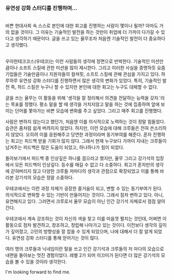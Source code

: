 ### 유연성 강화 스터디를 진행하며...

<br />
바쁜 현대사회 속 스스로 본인에 대한 회고를 진행하는 사람이 몇이나 될까? 아마도 거의 없을 것이다. 그 이유는 기술적인 발전을 하는 것만이 취업에 더 가까이 다가갈 수 있다고 생각하기 때문이다. 글을 쓰고 있는 율무조차 처음엔 기술적인 발전이 더 중요하다고 생각했다.

<br />우아한테크코스(우테코)는 이런 사람들의 생각에 정면으로 반박한다. 기술적인 미션만큼이나 소프트 스킬에 관한 미션을 많이 제시한다. 그리고 이러한 사실을 증명하듯 요즘 기업들은 기술만큼이나 지원자들의 컬쳐핏, 소프트 스킬에 관해 관심을 가지고 있다. 하루하루 유연성 강화 스터디를 진행하면서 많은 생각의 변화가 있었다. 특히, 기술적인 발전 즉, 하드 스킬은 누구나 할 수 있지만 본인에 대한 회고는 누구도 대체할 수 없다.

글을 쓰는 율무는 이 활동을 위해 '생각을 잘 정리해서 의견을 전달하는 능력을 갖자.'라는 목표를 정했다. 평소 말을 할 때 생각을 거치지않고 말을 하는 것에 집중하여 앞에 보이는 단어를 쫓아가는 바쁜 모습에 변화를 주고 싶었다. 그리고 매주 회고를 진행했다.

사람은 변하지 않는다고 했던가, 처음엔 이를 의식적으로 노력하는 것이 정말 힘들었다. 습관은 좀처럼 쉽게 버려지지 않았다. 하지만, 이런 모습에 대해 크루들은 전혀 쓴소리하지 않았다. 오히려 이를 응원해주고 당연한 과정이라며 동기부여를 해준다. 혼자 진행하는 회고는 피드백 받을 기회가 많지 않다. 그래서 현재 누구보다 가까이 지내는 크루들이 남겨주는 피드백은 많은 도움이 되었고, 하나하나가 힘이 되었다.

돌아보기에서 피드백 중 인상깊은 하나를 꼽으라고 했지만, 율무 그리고 강기석의 입장에서 모든 피드백이 인상깊다. 등수를 매길 수 없고 다 소중하다. 회고가 혼자만의 생각에 갇혀버리지 않고 다양한 크루들 저마다의 생각과 관점으로 확장되었고 이를 통해 바라본 강기석의 모습은 정말 소중하다.

우테코에서는 이런 과정 자체가 굉장한 즐거움이 되고, 변할 수 있는 동기부여가 된다. 의식적으로 변화할 수 있는 기반이 만들어지는 것이다. 그래서 점차 변하고 있다. 아니, 유연해지고 있다. 그러면서 크루로서 율무 모습이 아닌 인간 강기석 자체로서 점점 알아간다.

우테코에서 계속 강조하는 것이 자신의 색을 찾고 이를 마음껏 펼치는 것인데, 어쩌면 이 활동으로 점차 발견하고, 창조하고, 정립해 나아가고 있는 것이다. 이전보다 생각의 깊이가 깊어졌고, 고민의 방향성을 잘 잡을 수 있게 되었으며, 나에 대해서 더 잘 알게 되었다. 유연성 강화 스터디를 통해 얻어가는 것이 많다.

여러 명의 크루들과 닉네임이란 탈을 쓰고 인간 강기석과 크루들의 저 마다의 모습으로 내면을 돌아보는 멋진 경험이었다. 레벨 2가 되어 이끄미가 된다면 더 많은 강기석의 모습을 볼 수 있을 것이라 생각한다. 

I'm looking forward to find me.
